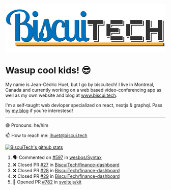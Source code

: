 ![BiscuiTech Logo](https://github.com/BiscuiTech/BiscuiTech/blob/master/BiscuiTech%20Logo%20(2019)%20(Small).png)
# Wasup cool kids! 😎

My name is Jean-Cédric Huet, but I go by biscuitech! I live in Montreal, Canada and currently working on a web based video-conferencing app as well as my own website and blog at www.biscui.tech.

I'm a self-taught web devloper specialized on react, nextjs & graphql. Pass by [my blog](https://www.biscui.tech/en/blog) if you're interestesd!
______
😄 Pronouns: he/him

📫 How to reach me: jhuet@biscui.tech

[![BiscuiTech's github stats](https://github-readme-stats.vercel.app/api?username=biscuitech)](https://github.com/anuraghazra/github-readme-stats)

<!--START_SECTION:activity-->
1. 🗣 Commented on [#597](https://github.com/wesbos/Syntax/issues/597) in [wesbos/Syntax](https://github.com/wesbos/Syntax)
2. ❌ Closed PR [#27](https://github.com/BiscuiTech/finance-dashboard/pull/27) in [BiscuiTech/finance-dashboard](https://github.com/BiscuiTech/finance-dashboard)
3. ❌ Closed PR [#28](https://github.com/BiscuiTech/finance-dashboard/pull/28) in [BiscuiTech/finance-dashboard](https://github.com/BiscuiTech/finance-dashboard)
4. ❌ Closed PR [#29](https://github.com/BiscuiTech/finance-dashboard/pull/29) in [BiscuiTech/finance-dashboard](https://github.com/BiscuiTech/finance-dashboard)
5. 💪 Opened PR [#782](https://github.com/sveltejs/kit/pull/782) in [sveltejs/kit](https://github.com/sveltejs/kit)
<!--END_SECTION:activity-->
